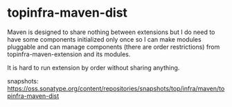 # topinfra-maven-dist

Maven is designed to share nothing between extensions but I do need to have some components initialized only once so I can 
make modules pluggable and can manage components (there are order restrictions) from topinfra-maven-extension and its modules.

It is hard to run extension by order without sharing anything.

snapshots: https://oss.sonatype.org/content/repositories/snapshots/top/infra/maven/topinfra-maven-dist
